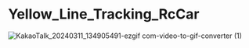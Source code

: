 # Yellow_Line_Tracking_RcCar
![KakaoTalk_20240311_134905491-ezgif com-video-to-gif-converter (1)](https://github.com/newviplayer/Yellow_Line_Tracking_RcCar/assets/123538301/72995aec-f65a-45a8-aa50-93e436e94127)
